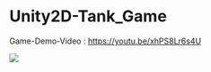 # Unity2D-Tank_Game
Game-Demo-Video : https://youtu.be/xhPS8Lr6s4U

![](https://i.imgur.com/xT7ovem.jpg)
